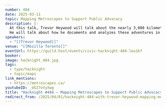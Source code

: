 ```yaml
---
number: 484
date: 2025-03-11
topic: Mapping Metroscapes to Support Public Advocacy
description: |-
  At this talk, Trevor Heywood will talk about the nearly 3,000 kilometres of "Metroscapes" he has walked across the Greater Golden Horseshoe over the last 9 years.
  He will talk about how he documents and analyzes these adventures in places "where natural and built environments collide," to help others advocate for improved active transportation and public parkland.
speakers:
  - "[[Trevor Heywood]]"
venue: "[[Mozilla Toronto]]"
eventUrl: https://guild.host/events/civic-hacknight-484-leu1kf
booker:
image: hacknight_484.jpg
tags:
  - type/hacknight
  - topic/maps
link_mentions:
  - https://metroscapes.ca/
youtubeID: _UGI7oVyXwg
title: "Hacknight #484 – Mapping Metroscapes to Support Public Advocacy"
redirect_from: /2025/04/01/hacknight-484-with-trevor-heywood-mapping-metroscapes-to-support-public-advocacy/
---
```

